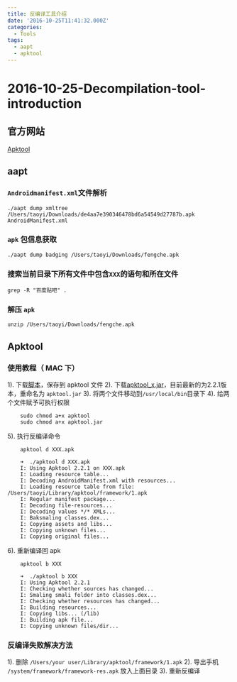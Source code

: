 ```yaml
---
title: 反编译工具介绍
date: '2016-10-25T11:41:32.000Z'
categories:
  - Tools
tags:
  - aapt
  - apktool
---
```


# 2016-10-25-Decompilation-tool-introduction

## 官方网站

[Apktool](https://ibotpeaches.github.io/Apktool/)

## aapt

### `Androidmanifest.xml`文件解析

```text
./aapt dump xmltree  /Users/taoyi/Downloads/de4aa7e390346478bd6a54549d27787b.apk AndroidManifest.xml
```

### `apk` 包信息获取

```text
./aapt dump badging /Users/taoyi/Downloads/fengche.apk
```

### 搜索当前目录下所有文件中包含`XXX`的语句和所在文件

```text
grep -R "百度贴吧" .
```

### 解压 `apk`

```text
unzip /Users/taoyi/Downloads/fengche.apk
```

## Apktool

### 使用教程（ MAC 下）

1\). 下载[脚本](https://raw.githubusercontent.com/iBotPeaches/Apktool/master/scripts/osx/apktool)，保存到 apktool 文件 2\). 下载[apktool\_x.jar](https://bitbucket.org/iBotPeaches/apktool/downloads)，目前最新的为2.2.1版本，重命名为 `apktool.jar` 3\). 将两个文件移动到`/usr/local/bin`目录下 4\). 给两个文件赋予可执行权限

```text
    sudo chmod a+x apktool
    sudo chmod a+x apktool.jar
```

5\). 执行反编译命令

```text
    apktool d XXX.apk
```

```text
    ➜  ./apktool d XXX.apk
    I: Using Apktool 2.2.1 on XXX.apk
    I: Loading resource table...
    I: Decoding AndroidManifest.xml with resources...
    I: Loading resource table from file: /Users/taoyi/Library/apktool/framework/1.apk
    I: Regular manifest package...
    I: Decoding file-resources...
    I: Decoding values */* XMLs...
    I: Baksmaling classes.dex...
    I: Copying assets and libs...
    I: Copying unknown files...
    I: Copying original files...
```

6\). 重新编译回 apk

```text
    apktool b XXX
```

```text
    ➜  ./apktool b XXX
    I: Using Apktool 2.2.1
    I: Checking whether sources has changed...
    I: Smaling smali folder into classes.dex...
    I: Checking whether resources has changed...
    I: Building resources...
    I: Copying libs... (/lib)
    I: Building apk file...
    I: Copying unknown files/dir...
```

### 反编译失败解决方法

1\). 删除 `/Users/your user/Library/apktool/framework/1.apk` 2\). 导出手机 `/system/framework/framework-res.apk` 放入上面目录 3\). 重新反编译

